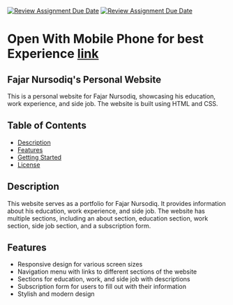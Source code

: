 [![Review Assignment Due Date](https://classroom.github.com/assets/deadline-readme-button-24ddc0f5d75046c5622901739e7c5dd533143b0c8e959d652212380cedb1ea36.svg)](https://classroom.github.com/a/6H2sAzcR)
[![Review Assignment Due Date](https://classroom.github.com/assets/deadline-readme-button-24ddc0f5d75046c5622901739e7c5dd533143b0c8e959d652212380cedb1ea36.svg)](https://classroom.github.com/a/l9v8sNrv)

# Open With Mobile Phone for best Experience <a href="https://fajarnursodiqq-2.netlify.app//">link</a>

## Fajar Nursodiq's Personal Website

This is a personal website for Fajar Nursodiq, showcasing his education, work experience, and side job. The website is built using HTML and CSS.

## Table of Contents

- [Description](#description)
- [Features](#features)
- [Getting Started](#getting-started)
- [License](#license)

## Description

This website serves as a portfolio for Fajar Nursodiq. It provides information about his education, work experience, and side job. The website has multiple sections, including an about section, education section, work section, side job section, and a subscription form.

## Features

- Responsive design for various screen sizes
- Navigation menu with links to different sections of the website
- Sections for education, work, and side job with descriptions
- Subscription form for users to fill out with their information
- Stylish and modern design
